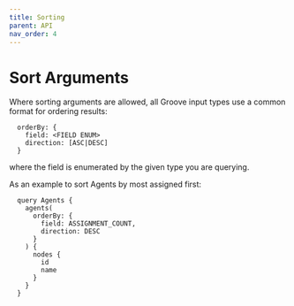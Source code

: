 ```yaml
---
title: Sorting
parent: API
nav_order: 4
---
```


# Sort Arguments

Where sorting arguments are allowed, all Groove input types use a common format for ordering results:

```
  orderBy: {
    field: <FIELD ENUM>
    direction: [ASC|DESC]
  }
```

where the field is enumerated by the given type you are querying.

As an example to sort Agents by most assigned first:

```
  query Agents {
    agents(
      orderBy: {
        field: ASSIGNMENT_COUNT,
        direction: DESC
      }
    ) {
      nodes {
        id
        name
      }
    }
  }
```

